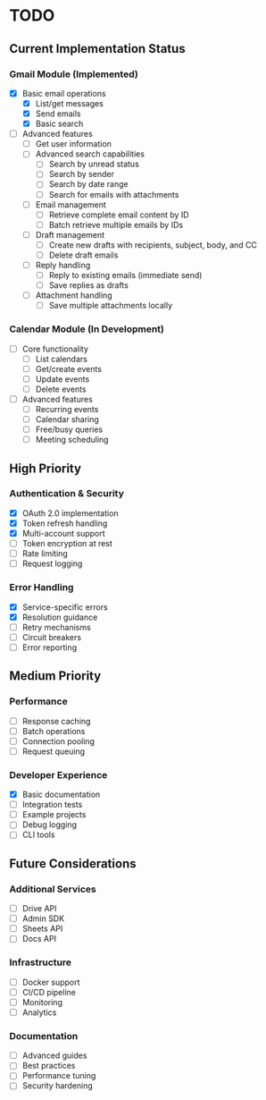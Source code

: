 # TODO

## Current Implementation Status

### Gmail Module (Implemented)
- [x] Basic email operations
  - [x] List/get messages
  - [x] Send emails
  - [x] Basic search
- [ ] Advanced features
  - [ ] Get user information
  - [ ] Advanced search capabilities
    - [ ] Search by unread status
    - [ ] Search by sender
    - [ ] Search by date range
    - [ ] Search for emails with attachments
  - [ ] Email management
    - [ ] Retrieve complete email content by ID
    - [ ] Batch retrieve multiple emails by IDs
  - [ ] Draft management
    - [ ] Create new drafts with recipients, subject, body, and CC
    - [ ] Delete draft emails
  - [ ] Reply handling
    - [ ] Reply to existing emails (immediate send)
    - [ ] Save replies as drafts
  - [ ] Attachment handling
    - [ ] Save multiple attachments locally

### Calendar Module (In Development)
- [ ] Core functionality
  - [ ] List calendars
  - [ ] Get/create events
  - [ ] Update events
  - [ ] Delete events
- [ ] Advanced features
  - [ ] Recurring events
  - [ ] Calendar sharing
  - [ ] Free/busy queries
  - [ ] Meeting scheduling

## High Priority

### Authentication & Security
- [x] OAuth 2.0 implementation
- [x] Token refresh handling
- [x] Multi-account support
- [ ] Token encryption at rest
- [ ] Rate limiting
- [ ] Request logging

### Error Handling
- [x] Service-specific errors
- [x] Resolution guidance
- [ ] Retry mechanisms
- [ ] Circuit breakers
- [ ] Error reporting

## Medium Priority

### Performance
- [ ] Response caching
- [ ] Batch operations
- [ ] Connection pooling
- [ ] Request queuing

### Developer Experience
- [x] Basic documentation
- [ ] Integration tests
- [ ] Example projects
- [ ] Debug logging
- [ ] CLI tools

## Future Considerations

### Additional Services
- [ ] Drive API
- [ ] Admin SDK
- [ ] Sheets API
- [ ] Docs API

### Infrastructure
- [ ] Docker support
- [ ] CI/CD pipeline
- [ ] Monitoring
- [ ] Analytics

### Documentation
- [ ] Advanced guides
- [ ] Best practices
- [ ] Performance tuning
- [ ] Security hardening
